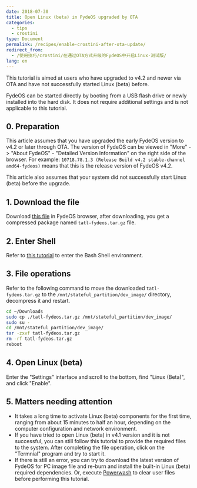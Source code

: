 ```yaml
---
date: 2018-07-30
title: Open Linux (beta) in FydeOS upgraded by OTA
categories:
  - tips
  - crostini
type: Document
permalink: /recipes/enable-crostini-after-ota-update/
redirect_from:
  - /使用技巧/crostini/在通过OTA方式升级的FydeOS中开启Linux-测试版/
lang: en
---
```


This tutorial is aimed at users who have upgraded to v4.2 and newer via OTA and have not successfully started Linux (beta) before.

FydeOS can be started directly by booting from a USB flash drive or newly installed into the hard disk. It does not require additional settings and is not applicable to this tutorial.

## 0. Preparation

This article assumes that you have upgraded the early FydeOS version to v4.2 or later through OTA. The version of FydeOS can be viewed in "More" -> "About FydeOS" - "Detailed Version Information" on the right side of the browser. For example: `10718.78.1.3 (Release Build v4.2 stable-channel amd64-fydeos)` means that this is the release version of FydeOS v4.2.

This article also assumes that your system did not successfully start Linux (beta) before the upgrade.


## 1. Download the file

Download [this file](https://download.fydeos.io/tatl-fydeos.tar.gz) in FydeOS browser, after downloading, you get a compressed package named `tatl-fydeos.tar.gz` file.


## 2. Enter Shell

Refer to [this tutorial](/en/getting-started/shell-access/) to enter the Bash Shell environment.


## 3. File operations

Refer to the following command to move the downloaded `tatl-fydeos.tar.gz` to the `/mnt/stateful_partition/dev_image/` directory, decompress it and restart.

```bash
cd ~/Downloads
sudo cp ./tatl-fydeos.tar.gz /mnt/stateful_partition/dev_image/
sudo su -
cd /mnt/stateful_partition/dev_image/
tar -zxvf tatl-fydeos.tar.gz
rm -rf tatl-fydeos.tar.gz
reboot
```

## 4. Open Linux (beta)

Enter the "Settings" interface and scroll to the bottom, find "Linux (Beta)", and click "Enable".


## 5. Matters needing attention

 - It takes a long time to activate Linux (beta) components for the first time, ranging from about 15 minutes to half an hour, depending on the computer configuration and network environment.
 - If you have tried to open Linux (beta) in v4.1 version and it is not successful, you can still follow this tutorial to provide the required files to the system. After completing the file operation, click on the "Termnial" program and try to start it.
 - If there is still an error, you can try to download the latest version of FydeOS for PC image file and re-burn and install the built-in Linux (beta) required dependencies. Or, execute [Powerwash](https://faq.fydeos.com/en/recipes/powerwash/) to clear user files before performing this tutorial.
